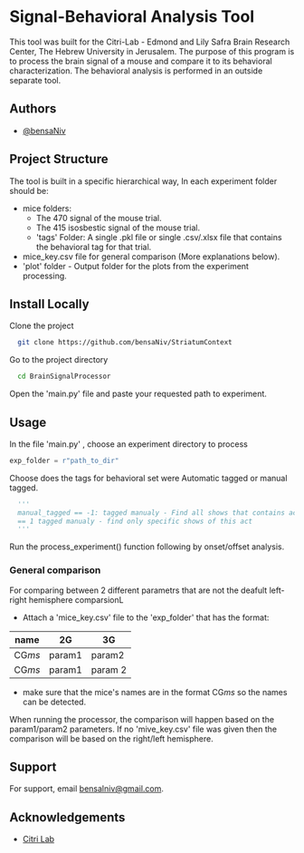 
# Signal-Behavioral Analysis Tool

This tool was built for the Citri-Lab - Edmond and Lily Safra Brain Research Center, The Hebrew University in Jerusalem.
The purpose of this program is to process the brain signal of a mouse and compare it to its behavioral characterization. The behavioral analysis is performed in an outside separate tool.

## Authors

- [@bensaNiv](https://github.com/bensaNiv)


## Project Structure

The tool is built in a specific hierarchical way, In each experiment folder should be:
- mice folders: 
  * The 470 signal of the mouse trial.
  * The 415 isosbestic signal of the mouse trial.
  * 'tags' Folder:
      A single .pkl file or single .csv/.xlsx file that contains the behavioral tag for that trial.
- mice_key.csv file for general comparison (More explanations below).
- 'plot' folder  - Output folder for the plots from the experiment processing.


## Install Locally

Clone the project

```bash
  git clone https://github.com/bensaNiv/StriatumContext
```

Go to the project directory

```bash
  cd BrainSignalProcessor

```

Open the 'main.py' file and paste your requested path to experiment.

## Usage

In the file 'main.py' , choose an experiment directory to process

```python
exp_folder = r"path_to_dir"
```
Choose does the tags for behavioral set were Automatic tagged or manual tagged.
```python
  '''
  manual_tagged == -1: tagged manualy - Find all shows that contains act letters, == 0 tagged by Stereo,
  == 1 tagged manualy - find only specific shows of this act
  '''
```
Run the process_experiment() function following by onset/offset analysis.

### General comparison

For comparing between 2 different parametrs that are not the deafult left-right hemisphere comparsionL
* Attach a 'mice_key.csv' file to the 'exp_folder' that has the format:

| name            | 2G   | 3G   |
| --------------- | -----|------|
| CG$ms$ | param1 | param2
| CG$ms$ | param1 | param 2

* make sure that the mice's names are in the format CG$ms$ so the names can be detected.

When running the processor, the comparison will happen based on the param1/param2 parameters.
If no 'mive_key.csv' file was given then the comparison will be based on the right/left hemisphere.
##  Support

For support, email bensalniv@gmail.com. 


## Acknowledgements

 - [Citri Lab](https://www.citrilab.com/)
